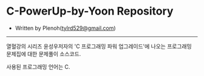 # C-PowerUp-by-Yoon Repository
  + Written by Plenoh(<tylrd529@gmail.com>)
* * * * * * * * * * * * * * * * * * * * * * * * * * * * * * * * * * * * * *

열혈강의 시리즈 윤성우저자의 'C 프로그래밍 파워 업그레이드'에 나오는 
프로그래밍 문제집에 대한 문제풀이 소스코드.

사용된 프로그래밍 언어는 C.
